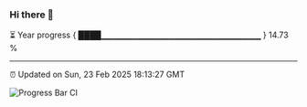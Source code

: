 ### Hi there 👋

⏳ Year progress { ████▁▁▁▁▁▁▁▁▁▁▁▁▁▁▁▁▁▁▁▁▁▁▁▁▁▁ } 14.73 %

---

⏰ Updated on Sun, 23 Feb 2025 18:13:27 GMT

![Progress Bar CI](https://github.com/code-lakshay/GitHub-Actions-Demo/workflows/Progress%20Bar%20CI/badge.svg)
